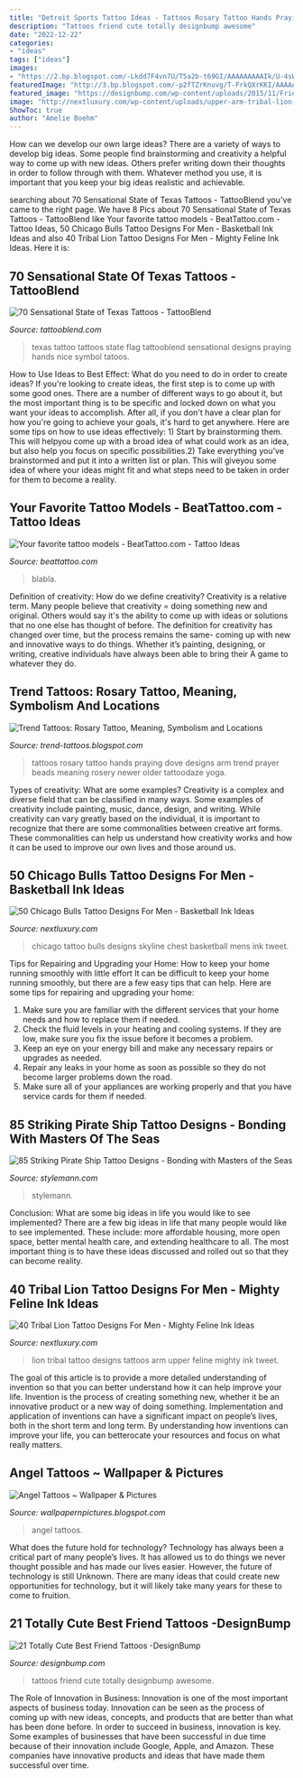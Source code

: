 ```yaml
---
title: "Detroit Sports Tattoo Ideas - Tattoos Rosary Tattoo Hands Praying Dove Designs Arm Trend Prayer Beads Meaning Rosery Newer Older Tattoodaze Yoga"
description: "Tattoos friend cute totally designbump awesome"
date: "2022-12-22"
categories:
- "ideas"
tags: ["ideas"]
images:
- "https://2.bp.blogspot.com/-Lkdd7F4vn7U/T5a2b-t69GI/AAAAAAAAAIk/U-4sWr6ZsXM/s1600/Rosary+Tattoos+B5.jpg"
featuredImage: "http://3.bp.blogspot.com/-p2fTZrKnuvg/T-FrkQXrKKI/AAAAAAAACB4/krmUZneRoCw/s1600/angel+tattoos+(19).jpg"
featured_image: "https://designbump.com/wp-content/uploads/2015/11/Friendship-quote-tattoos.jpg"
image: "http://nextluxury.com/wp-content/uploads/upper-arm-tribal-lion-with-shading-for-men.jpg"
ShowToc: true
author: "Amelie Boehm"
---
```



How can we develop our own large ideas?
There are a variety of ways to develop big ideas. Some people find brainstorming and creativity a helpful way to come up with new ideas. Others prefer writing down their thoughts in order to follow through with them. Whatever method you use, it is important that you keep your big ideas realistic and achievable.

	

		
searching about 70 Sensational State of Texas Tattoos - TattooBlend you've came to the right page. We have 8 Pics about 70 Sensational State of Texas Tattoos - TattooBlend like Your favorite tattoo models - BeatTattoo.com - Tattoo Ideas, 50 Chicago Bulls Tattoo Designs For Men - Basketball Ink Ideas and also 40 Tribal Lion Tattoo Designs For Men - Mighty Feline Ink Ideas. Here it is:
		
    
## 70 Sensational State Of Texas Tattoos - TattooBlend

<img loading=lazy src="https://tattooblend.com/wp-content/uploads/2015/11/state-of-texas-tattoo2.jpg" onerror="this.onerror=null;this.src='https://tse3.mm.bing.net/th?id=OIP.85GgswHgi4aoZVQIe110egHaJ2&amp;pid=15.1';" alt="70 Sensational State of Texas Tattoos - TattooBlend">

_Source: tattooblend.com_

>texas tattoo tattoos state flag tattooblend sensational designs praying hands nice symbol tatoos. 

	

How to Use Ideas to Best Effect: What do you need to do in order to create ideas?
If you're looking to create ideas, the first step is to come up with some good ones. There are a number of different ways to go about it, but the most important thing is to be specific and locked down on what you want your ideas to accomplish. After all, if you don't have a clear plan for how you're going to achieve your goals, it's hard to get anywhere. Here are some tips on how to use ideas effectively: 1) Start by brainstorming them. This will helpyou come up with a broad idea of what could work as an idea, but also help you focus on specific possibilities.2) Take everything you've brainstormed and put it into a written list or plan. This will giveyou some idea of where your ideas might fit and what steps need to be taken in order for them to become a reality.

    
## Your Favorite Tattoo Models - BeatTattoo.com - Tattoo Ideas

<img loading=lazy src="http://beattattoo.com/wp-content/uploads/2019/11/180.jpg" onerror="this.onerror=null;this.src='https://tse2.mm.bing.net/th?id=OIP.X21kRA-Qs4ogvO52RSQUIQHaJQ&amp;pid=15.1';" alt="Your favorite tattoo models - BeatTattoo.com - Tattoo Ideas">

_Source: beattattoo.com_

>blabla. 

	

Definition of creativity: How do we define creativity?
Creativity is a relative term. Many people believe that creativity = doing something new and original. Others would say it's the ability to come up with ideas or solutions that no one else has thought of before. The definition for creativity has changed over time, but the process remains the same- coming up with new and innovative ways to do things. Whether it’s painting, designing, or writing, creative individuals have always been able to bring their A game to whatever they do.

    
## Trend Tattoos: Rosary Tattoo, Meaning, Symbolism And Locations

<img loading=lazy src="https://2.bp.blogspot.com/-Lkdd7F4vn7U/T5a2b-t69GI/AAAAAAAAAIk/U-4sWr6ZsXM/s1600/Rosary+Tattoos+B5.jpg" onerror="this.onerror=null;this.src='https://tse4.mm.bing.net/th?id=OIP.BAtziXaonw_Jz8l-DY0sLgHaLH&amp;pid=15.1';" alt="Trend Tattoos: Rosary Tattoo, Meaning, Symbolism and Locations">

_Source: trend-tattoos.blogspot.com_

>tattoos rosary tattoo hands praying dove designs arm trend prayer beads meaning rosery newer older tattoodaze yoga. 

	

Types of creativity: What are some examples?
Creativity is a complex and diverse field that can be classified in many ways. Some examples of creativity include painting, music, dance, design, and writing. While creativity can vary greatly based on the individual, it is important to recognize that there are some commonalities between creative art forms. These commonalities can help us understand how creativity works and how it can be used to improve our own lives and those around us.

    
## 50 Chicago Bulls Tattoo Designs For Men - Basketball Ink Ideas

<img loading=lazy src="http://nextluxury.com/wp-content/uploads/mens-city-skyline-with-chicago-bulls-chest-tattoo.jpg" onerror="this.onerror=null;this.src='https://tse2.mm.bing.net/th?id=OIP.GOTVtDtRLMDKMioiLMR0egHaHa&amp;pid=15.1';" alt="50 Chicago Bulls Tattoo Designs For Men - Basketball Ink Ideas">

_Source: nextluxury.com_

>chicago tattoo bulls designs skyline chest basketball mens ink tweet. 

	

Tips for Repairing and Upgrading your Home: How to keep your home running smoothly with little effort
It can be difficult to keep your home running smoothly, but there are a few easy tips that can help. Here are some tips for repairing and upgrading your home:
1. Make sure you are familiar with the different services that your home needs and how to replace them if needed.
2. Check the fluid levels in your heating and cooling systems. If they are low, make sure you fix the issue before it becomes a problem.
3. Keep an eye on your energy bill and make any necessary repairs or upgrades as needed.
4. Repair any leaks in your home as soon as possible so they do not become larger problems down the road.
5. Make sure all of your appliances are working properly and that you have service cards for them if needed.

    
## 85 Striking Pirate Ship Tattoo Designs - Bonding With Masters Of The Seas

<img loading=lazy src="http://stylemann.com/wp-content/uploads/2016/11/pirate-ship-tattoo-65.jpg" onerror="this.onerror=null;this.src='https://tse4.mm.bing.net/th?id=OIP.Y3ZLiWQL08W3fGqQFU_gRAHaHa&amp;pid=15.1';" alt="85 Striking Pirate Ship Tattoo Designs - Bonding with Masters of the Seas">

_Source: stylemann.com_

>stylemann. 

	

Conclusion: What are some big ideas in life you would like to see implemented?
There are a few big ideas in life that many people would like to see implemented. These include: more affordable housing, more open space, better mental health care, and extending healthcare to all. The most important thing is to have these ideas discussed and rolled out so that they can become reality.

    
## 40 Tribal Lion Tattoo Designs For Men - Mighty Feline Ink Ideas

<img loading=lazy src="http://nextluxury.com/wp-content/uploads/upper-arm-tribal-lion-with-shading-for-men.jpg" onerror="this.onerror=null;this.src='https://tse3.mm.bing.net/th?id=OIP.B3ABux1-bPg2ZrcXEthatAHaHa&amp;pid=15.1';" alt="40 Tribal Lion Tattoo Designs For Men - Mighty Feline Ink Ideas">

_Source: nextluxury.com_

>lion tribal tattoo designs tattoos arm upper feline mighty ink tweet. 

	

The goal of this article is to provide a more detailed understanding of invention so that you can better understand how it can help improve your life.
Invention is the process of creating something new, whether it be an innovative product or a new way of doing something. Implementation and application of inventions can have a significant impact on people’s lives, both in the short term and long term. By understanding how inventions can improve your life, you can betterocate your resources and focus on what really matters.

    
## Angel Tattoos ~ Wallpaper &amp; Pictures

<img loading=lazy src="http://3.bp.blogspot.com/-p2fTZrKnuvg/T-FrkQXrKKI/AAAAAAAACB4/krmUZneRoCw/s1600/angel+tattoos+(19).jpg" onerror="this.onerror=null;this.src='https://tse2.mm.bing.net/th?id=OIP.qKm-HvI7ODTResx87o3IiAHaL9&amp;pid=15.1';" alt="Angel Tattoos ~ Wallpaper &amp; Pictures">

_Source: wallpapernpictures.blogspot.com_

>angel tattoos. 

	

What does the future hold for technology?
Technology has always been a critical part of many people’s lives. It has allowed us to do things we never thought possible and has made our lives easier. However, the future of technology is still Unknown. There are many ideas that could create new opportunities for technology, but it will likely take many years for these to come to fruition.

    
## 21 Totally Cute Best Friend Tattoos -DesignBump

<img loading=lazy src="https://designbump.com/wp-content/uploads/2015/11/Friendship-quote-tattoos.jpg" onerror="this.onerror=null;this.src='https://tse2.mm.bing.net/th?id=OIP.Hul4HicxeWN-vpzjvEd7YQHaLH&amp;pid=15.1';" alt="21 Totally Cute Best Friend Tattoos -DesignBump">

_Source: designbump.com_

>tattoos friend cute totally designbump awesome. 

	

The Role of Innovation in Business:
Innovation is one of the most important aspects of business today. Innovation can be seen as the process of coming up with new ideas, concepts, and products that are better than what has been done before. In order to succeed in business, innovation is key. Some examples of businesses that have been successful in due time because of their innovation include Google, Apple, and Amazon. These companies have innovative products and ideas that have made them successful over time.

